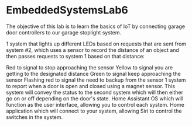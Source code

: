 # EmbeddedSystemsLab6

The objective of this lab is to learn the basics of IoT by connecting garage door controllers to our garage stoplight system.

1 system that lights up different LEDs based on requests that are sent from system #2, which uses a sensor to record the distance of an object and then passes requests to system 1 based on that distance:

Red to signal to stop approaching the sensor
Yellow to signal you are getting to the designated distance
Green to signal keep approaching the sensor
Flashing red to signal the need to backup from the sensor
1 system to report when a door is open and closed using a magnet sensor. This system will convey the status to the second system which will then either go on or off depending on the door's state.
Home Assistant OS which will function as the user interface, allowing you to control each system. 
Home application which will connect to your system, allowing Siri to control the switches in the system.
